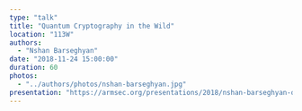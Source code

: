 ```yaml
---
type: "talk"
title: "Quantum Cryptography in the Wild"
location: "113W"
authors:
  - "Nshan Barseghyan"
date: "2018-11-24 15:00:00"
duration: 60
photos:
  - "../authors/photos/nshan-barseghyan.jpg"
presentation: "https://armsec.org/presentations/2018/nshan-barseghyan-quantum-crypto.pdf"
---
```

